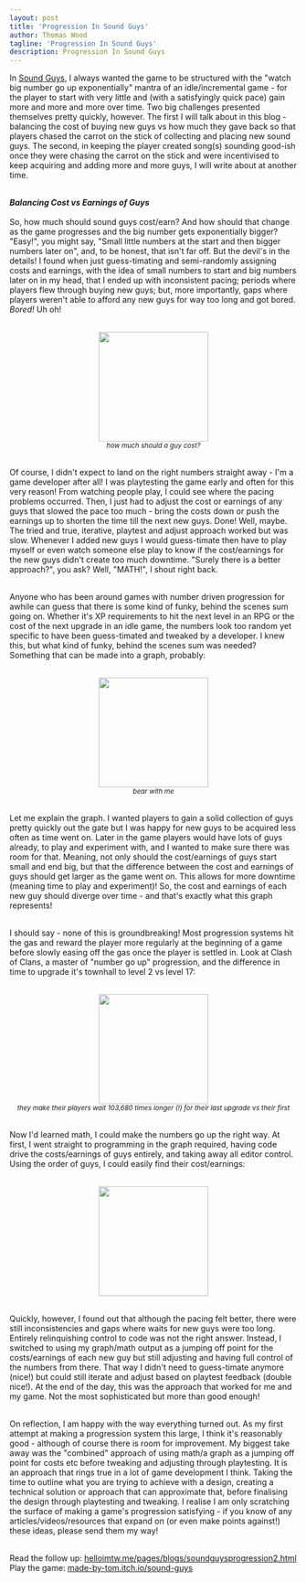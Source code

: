 ```yaml
---
layout: post
title: 'Progression In Sound Guys'
author: Thomas Wood
tagline: 'Progression In Sound Guys'
description: Progression In Sound Guys
---
```


<p align="left">
  In <a href="https://twood27897.github.io/pages/sound-guys.html">Sound Guys</a>, I always wanted the game to be structured with the "watch big number go up exponentially" mantra of an idle/incremental game - for the player to start with very little and (with a satisfyingly quick pace) gain more and more and more over time. Two big challenges presented themselves pretty quickly, however. The first I will talk about in this blog - balancing the cost of buying new guys vs how much they gave back so that players chased the carrot on the stick of collecting and placing new sound guys. The second, in keeping the player created song(s) sounding good-ish once they were chasing the carrot on the stick and were incentivised to keep acquiring and adding more and more guys, I will write about at another time.<br/><br/>

<b><i>Balancing Cost vs Earnings of Guys</i></b><br/><br/>
  So, how much should sound guys cost/earn? And how should that change as the game progresses and the big number gets exponentially bigger? "Easy!", you might say, "Small little numbers at the start and then bigger numbers later on", and, to be honest, that isn't far off. But the devil's in the details! I found when just guess-timating and semi-randomly assigning costs and earnings, with the idea of small numbers to start and big numbers later on in my head, that I ended up with inconsistent pacing; periods where players flew through buying new guys; but, more importantly, gaps where players weren't able to afford any new guys for way too long and got bored. <i>Bored!</i> Uh oh!<br/><br/>

<p align="center">
  <img src="https://twood27897.github.io/assets/packwithoutcost.png" width="192" height="192"><br/>
  <sup><i>how much should a guy cost?</i></sup><br/><br/>
</p>

  Of course, I didn't expect to land on the right numbers straight away - I'm a game developer after all! I was playtesting the game early and often for this very reason! From watching people play, I could see where the pacing problems occurred. Then, I just had to adjust the cost or earnings of any guys that slowed the pace too much - bring the costs down or push the earnings up to shorten the time till the next new guys. Done! Well, maybe. The tried and true, iterative, playtest and adjust approach worked but was slow. Whenever I added new guys I would guess-timate then have to play myself or even watch someone else play to know if the cost/earnings for the new guys didn't create too much downtime. "Surely there is a better approach?", you ask? Well, "MATH!", I shout right back.<br/><br/>

  Anyone who has been around games with number driven progression for awhile can guess that there is some kind of funky, behind the scenes sum going on. Whether it's XP requirements to hit the next level in an RPG or the cost of the next upgrade in an idle game, the numbers look too random yet specific to have been guess-timated and tweaked by a developer. I knew this, but what kind of funky, behind the scenes sum was needed? Something that can be made into a graph, probably:<br/><br/>

<p align="center">
  <img src="https://twood27897.github.io/assets/costvsearnings.png" width="192" height="192"><br/>
  <sup><i>bear with me</i></sup><br/><br/>
</p>

  Let me explain the graph. I wanted players to gain a solid collection of guys pretty quickly out the gate but I was happy for new guys to be acquired less often as time went on. Later in the game players would have lots of guys already, to play and experiment with, and I wanted to make sure there was room for that. Meaning, not only should the cost/earnings of guys start small and end big, but that the difference between the cost and earnings of guys should get larger as the game went on. This allows for more downtime (meaning time to play and experiment)! So, the cost and earnings of each new guy should diverge over time - and that's exactly what this graph represents!<br/><br/>

  I should say - none of this is groundbreaking! Most progression systems hit the gas and reward the player more regularly at the beginning of a game before slowly easing off the gas once the player is settled in. Look at Clash of Clans, a master of "number go up" progression, and the difference in time to upgrade it's townhall to level 2 vs level 17:<br/><br/>

<p align="center">
  <img src="https://twood27897.github.io/assets/clashofclans.png" width="192" height="192"><br/>
  <sup><i>they make their players wait 103,680 times longer (!) for their last upgrade vs their first</i></sup><br/><br/>
</p>

Now I'd learned math, I could make the numbers go up the right way. At first, I went straight to programming in the graph required, having code drive the costs/earnings of guys entirely, and taking away all editor control. Using the order of guys, I could easily find their cost/earnings:<br/><br/>

<p align="center">
  <img src="https://twood27897.github.io/assets/costvsearningsmarked.png" width="192" height="192"><br/><br/>
</p>

Quickly, however, I found out that although the pacing felt better, there were still inconsistencies and gaps where waits for new guys were too long. Entirely relinquishing control to code was not the right answer. Instead, I switched to using my graph/math output as a jumping off point for the costs/earnings of each new guy but still adjusting and having full control of the numbers from there. That way I didn't need to guess-timate anymore (nice!) but could still iterate and adjust based on playtest feedback (double nice!). At the end of the day, this was the approach that worked for me and my game. Not the most sophisticated but more than good enough!<br/><br/>

On reflection, I am happy with the way everything turned out. As my first attempt at making a progression system this large, I think it's reasonably good - although of course there is room for improvement. My biggest take away was the "combined" approach of using math/a graph as a jumping off point for costs etc before tweaking and adjusting through playtesting. It is an approach that rings true in a lot of game development I think. Taking the time to outline what you are trying to achieve with a design, creating a technical solution or approach that can approximate that, before finalising the design through playtesting and tweaking. I realise I am only scratching the surface of making a game's progression satisfying - if you know of any articles/videos/resources that expand on (or even make points against!) these ideas, please send them my way!<br/><br/>

Read the follow up: <a href="https://helloimtw.me/pages/blogs/soundguysprogression2.html">helloimtw.me/pages/blogs/soundguysprogression2.html</a><br/>
Play the game: <a href="https://made-by-tom.itch.io/sound-guys">made-by-tom.itch.io/sound-guys</a><br/>
</p>
